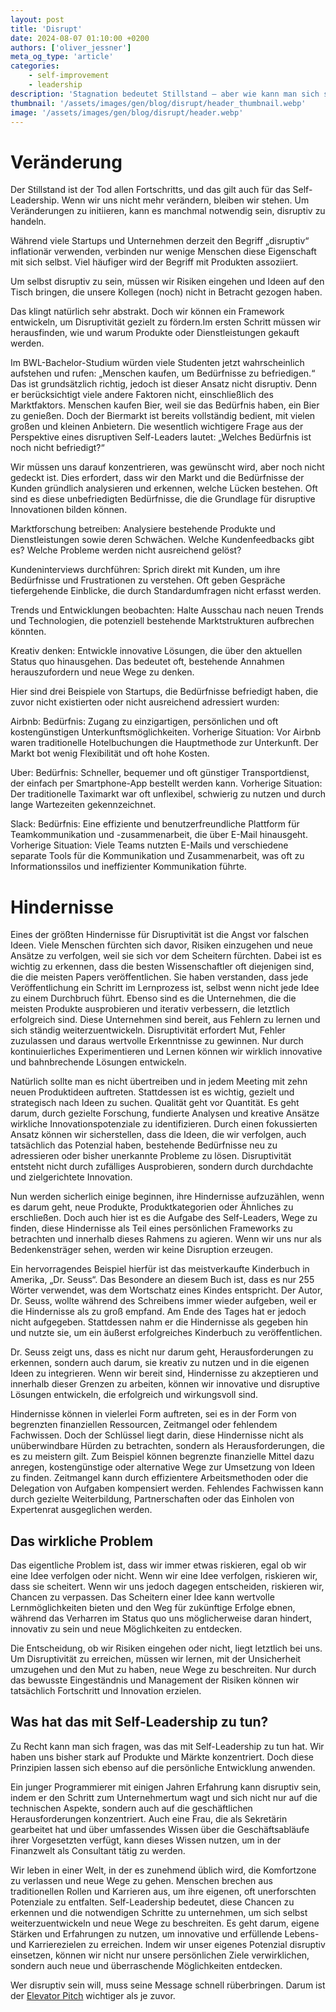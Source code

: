 ```yaml
---
layout: post
title: 'Disrupt'
date: 2024-08-07 01:10:00 +0200
authors: ['oliver_jessner']
meta_og_type: 'article'
categories:
    - self-improvement
    - leadership
description: 'Stagnation bedeutet Stillstand – aber wie kann man sich selbst disruptiv weiterentwickeln? Entdecken, wie du ungenutzte Bedürfnisse erkennen und mit kreativen Ansätzen echte Fortschritte erzielen können.'
thumbnail: '/assets/images/gen/blog/disrupt/header_thumbnail.webp'
image: '/assets/images/gen/blog/disrupt/header.webp'
---
```


# Veränderung

Der Stillstand ist der Tod allen Fortschritts, und das gilt auch für das Self-Leadership. Wenn wir uns nicht mehr verändern, bleiben wir stehen. Um Veränderungen zu initiieren, kann es manchmal notwendig sein, disruptiv zu handeln.

Während viele Startups und Unternehmen derzeit den Begriff „disruptiv“ inflationär verwenden, verbinden nur wenige Menschen diese Eigenschaft mit sich selbst. Viel häufiger wird der Begriff mit Produkten assoziiert.

Um selbst disruptiv zu sein, müssen wir Risiken eingehen und Ideen auf den Tisch bringen, die unsere Kollegen (noch) nicht in Betracht gezogen haben.

Das klingt natürlich sehr abstrakt. Doch wir können ein Framework entwickeln, um Disruptivität gezielt zu fördern.Im ersten Schritt müssen wir herausfinden, wie und warum Produkte oder Dienstleistungen gekauft werden.

Im BWL-Bachelor-Studium würden viele Studenten jetzt wahrscheinlich aufstehen und rufen: „Menschen kaufen, um Bedürfnisse zu befriedigen.“ Das ist grundsätzlich richtig, jedoch ist dieser Ansatz nicht disruptiv. Denn er berücksichtigt viele andere Faktoren nicht, einschließlich des Marktfaktors. Menschen kaufen Bier, weil sie das Bedürfnis haben, ein Bier zu genießen. Doch der Biermarkt ist bereits vollständig bedient, mit vielen großen und kleinen Anbietern. Die wesentlich wichtigere Frage aus der Perspektive eines disruptiven Self-Leaders lautet: „Welches Bedürfnis ist noch nicht befriedigt?“

Wir müssen uns darauf konzentrieren, was gewünscht wird, aber noch nicht gedeckt ist. Dies erfordert, dass wir den Markt und die Bedürfnisse der Kunden gründlich analysieren und erkennen, welche Lücken bestehen. Oft sind es diese unbefriedigten Bedürfnisse, die die Grundlage für disruptive Innovationen bilden können.

Marktforschung betreiben: Analysiere bestehende Produkte und Dienstleistungen sowie deren Schwächen. Welche Kundenfeedbacks gibt es? Welche Probleme werden nicht ausreichend gelöst?

Kundeninterviews durchführen: Sprich direkt mit Kunden, um ihre Bedürfnisse und Frustrationen zu verstehen. Oft geben Gespräche tiefergehende Einblicke, die durch Standardumfragen nicht erfasst werden.

Trends und Entwicklungen beobachten: Halte Ausschau nach neuen Trends und Technologien, die potenziell bestehende Marktstrukturen aufbrechen könnten.

Kreativ denken: Entwickle innovative Lösungen, die über den aktuellen Status quo hinausgehen. Das bedeutet oft, bestehende Annahmen herauszufordern und neue Wege zu denken.

Hier sind drei Beispiele von Startups, die Bedürfnisse befriedigt haben, die zuvor nicht existierten oder nicht ausreichend adressiert wurden:

Airbnb:
Bedürfnis: Zugang zu einzigartigen, persönlichen und oft kostengünstigen Unterkunftsmöglichkeiten.
Vorherige Situation: Vor Airbnb waren traditionelle Hotelbuchungen die Hauptmethode zur Unterkunft. Der Markt bot wenig Flexibilität und oft hohe Kosten.

Uber:
Bedürfnis: Schneller, bequemer und oft günstiger Transportdienst, der einfach per Smartphone-App bestellt werden kann.
Vorherige Situation: Der traditionelle Taximarkt war oft unflexibel, schwierig zu nutzen und durch lange Wartezeiten gekennzeichnet.

Slack:
Bedürfnis: Eine effiziente und benutzerfreundliche Plattform für Teamkommunikation und -zusammenarbeit, die über E-Mail hinausgeht.
Vorherige Situation: Viele Teams nutzten E-Mails und verschiedene separate Tools für die Kommunikation und Zusammenarbeit, was oft zu Informationssilos und ineffizienter Kommunikation führte.

# Hindernisse

Eines der größten Hindernisse für Disruptivität ist die Angst vor falschen Ideen. Viele Menschen fürchten sich davor, Risiken einzugehen und neue Ansätze zu verfolgen, weil sie sich vor dem Scheitern fürchten. Dabei ist es wichtig zu erkennen, dass die besten Wissenschaftler oft diejenigen sind, die die meisten Papers veröffentlichen. Sie haben verstanden, dass jede Veröffentlichung ein Schritt im Lernprozess ist, selbst wenn nicht jede Idee zu einem Durchbruch führt. Ebenso sind es die Unternehmen, die die meisten Produkte ausprobieren und iterativ verbessern, die letztlich erfolgreich sind. Diese Unternehmen sind bereit, aus Fehlern zu lernen und sich ständig weiterzuentwickeln. Disruptivität erfordert Mut, Fehler zuzulassen und daraus wertvolle Erkenntnisse zu gewinnen. Nur durch kontinuierliches Experimentieren und Lernen können wir wirklich innovative und bahnbrechende Lösungen entwickeln.

Natürlich sollte man es nicht übertreiben und in jedem Meeting mit zehn neuen Produktideen auftreten. Stattdessen ist es wichtig, gezielt und strategisch nach Ideen zu suchen. Qualität geht vor Quantität. Es geht darum, durch gezielte Forschung, fundierte Analysen und kreative Ansätze wirkliche Innovationspotenziale zu identifizieren. Durch einen fokussierten Ansatz können wir sicherstellen, dass die Ideen, die wir verfolgen, auch tatsächlich das Potenzial haben, bestehende Bedürfnisse neu zu adressieren oder bisher unerkannte Probleme zu lösen. Disruptivität entsteht nicht durch zufälliges Ausprobieren, sondern durch durchdachte und zielgerichtete Innovation.

Nun werden sicherlich einige beginnen, ihre Hindernisse aufzuzählen, wenn es darum geht, neue Produkte, Produktkategorien oder Ähnliches zu erschließen. Doch auch hier ist es die Aufgabe des Self-Leaders, Wege zu finden, diese Hindernisse als Teil eines persönlichen Frameworks zu betrachten und innerhalb dieses Rahmens zu agieren. Wenn wir uns nur als Bedenkensträger sehen, werden wir keine Disruption erzeugen.

Ein hervorragendes Beispiel hierfür ist das meistverkaufte Kinderbuch in Amerika, „Dr. Seuss“. Das Besondere an diesem Buch ist, dass es nur 255 Wörter verwendet, was dem Wortschatz eines Kindes entspricht. Der Autor, Dr. Seuss, wollte während des Schreibens immer wieder aufgeben, weil er die Hindernisse als zu groß empfand. Am Ende des Tages hat er jedoch nicht aufgegeben. Stattdessen nahm er die Hindernisse als gegeben hin und nutzte sie, um ein äußerst erfolgreiches Kinderbuch zu veröffentlichen.

Dr. Seuss zeigt uns, dass es nicht nur darum geht, Herausforderungen zu erkennen, sondern auch darum, sie kreativ zu nutzen und in die eigenen Ideen zu integrieren. Wenn wir bereit sind, Hindernisse zu akzeptieren und innerhalb dieser Grenzen zu arbeiten, können wir innovative und disruptive Lösungen entwickeln, die erfolgreich und wirkungsvoll sind.

Hindernisse können in vielerlei Form auftreten, sei es in der Form von begrenzten finanziellen Ressourcen, Zeitmangel oder fehlendem Fachwissen. Doch der Schlüssel liegt darin, diese Hindernisse nicht als unüberwindbare Hürden zu betrachten, sondern als Herausforderungen, die es zu meistern gilt. Zum Beispiel können begrenzte finanzielle Mittel dazu anregen, kostengünstige oder alternative Wege zur Umsetzung von Ideen zu finden. Zeitmangel kann durch effizientere Arbeitsmethoden oder die Delegation von Aufgaben kompensiert werden. Fehlendes Fachwissen kann durch gezielte Weiterbildung, Partnerschaften oder das Einholen von Expertenrat ausgeglichen werden.

## Das wirkliche Problem

Das eigentliche Problem ist, dass wir immer etwas riskieren, egal ob wir eine Idee verfolgen oder nicht. Wenn wir eine Idee verfolgen, riskieren wir, dass sie scheitert. Wenn wir uns jedoch dagegen entscheiden, riskieren wir, Chancen zu verpassen. Das Scheitern einer Idee kann wertvolle Lernmöglichkeiten bieten und den Weg für zukünftige Erfolge ebnen, während das Verharren im Status quo uns möglicherweise daran hindert, innovativ zu sein und neue Möglichkeiten zu entdecken.

Die Entscheidung, ob wir Risiken eingehen oder nicht, liegt letztlich bei uns. Um Disruptivität zu erreichen, müssen wir lernen, mit der Unsicherheit umzugehen und den Mut zu haben, neue Wege zu beschreiten. Nur durch das bewusste Eingeständnis und Management der Risiken können wir tatsächlich Fortschritt und Innovation erzielen.

## Was hat das mit Self-Leadership zu tun?

Zu Recht kann man sich fragen, was das mit Self-Leadership zu tun hat. Wir haben uns bisher stark auf Produkte und Märkte konzentriert. Doch diese Prinzipien lassen sich ebenso auf die persönliche Entwicklung anwenden.

Ein junger Programmierer mit einigen Jahren Erfahrung kann disruptiv sein, indem er den Schritt zum Unternehmertum wagt und sich nicht nur auf die technischen Aspekte, sondern auch auf die geschäftlichen Herausforderungen konzentriert. Auch eine Frau, die als Sekretärin gearbeitet hat und über umfassendes Wissen über die Geschäftsabläufe ihrer Vorgesetzten verfügt, kann dieses Wissen nutzen, um in der Finanzwelt als Consultant tätig zu werden.

Wir leben in einer Welt, in der es zunehmend üblich wird, die Komfortzone zu verlassen und neue Wege zu gehen. Menschen brechen aus traditionellen Rollen und Karrieren aus, um ihre eigenen, oft unerforschten Potenziale zu entfalten. Self-Leadership bedeutet, diese Chancen zu erkennen und die notwendigen Schritte zu unternehmen, um sich selbst weiterzuentwickeln und neue Wege zu beschreiten. Es geht darum, eigene Stärken und Erfahrungen zu nutzen, um innovative und erfüllende Lebens- und Karrierezielen zu erreichen. Indem wir unser eigenes Potenzial disruptiv einsetzen, können wir nicht nur unsere persönlichen Ziele verwirklichen, sondern auch neue und überraschende Möglichkeiten entdecken.

Wer disruptiv sein will, muss seine Message schnell rüberbringen. Darum ist der [Elevator Pitch](/blog/2024-08-08-elevator-pitch/) wichtiger als je zuvor.
